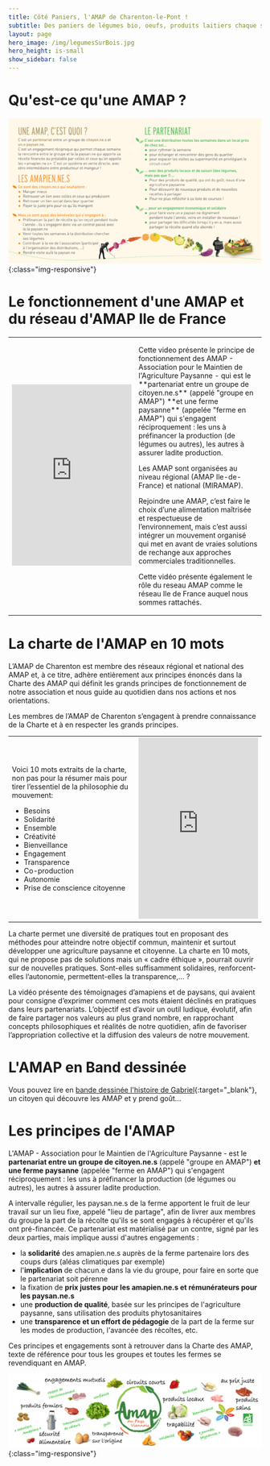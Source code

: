 ```yaml
---
title: Côté Paniers, l'AMAP de Charenton-le-Pont !
subtitle: Des paniers de légumes bio, oeufs, produits laitiers chaque semaine...
layout: page
hero_image: /img/legumesSurBois.jpg
hero_height: is-small
show_sidebar: false
---
```


# Qu'est-ce qu'une AMAP ?

![definition-d-une-AMAP](/img/definitionAmap_AmapIdF2019.png){:class="img-responsive"}


# Le fonctionnement d'une AMAP et du réseau d'AMAP Ile de France


<div id="videoal">
<table>
<tr>
  <td width="50%">

<iframe src="http://player.vimeo.com/video/111715906" frameborder="0" height="360" width="100%" webkitallowfullscreen="" mozallowfullscreen="" allowfullscreen=""></iframe>

  </td>
  <td width="50%">

<p>Cette video présente le principe de fonctionnement des AMAP - Association pour le Maintien de l'Agriculture Paysanne - qui est le **partenariat entre un groupe de citoyen.ne.s** (appelé "groupe en AMAP") **et une ferme paysanne** (appelée "ferme en AMAP") qui s'engagent réciproquement : les uns à préfinancer la production (de légumes ou autres), les autres à assurer ladite production. </p>

<p>Les AMAP sont organisées au niveau régional (AMAP Ile-de-France) et national (MIRAMAP).</p>

<p>Rejoindre une AMAP, c’est faire le choix d’une alimentation maîtrisée et respectueuse de l’environnement, mais c’est aussi intégrer un mouvement organisé qui met en avant de vraies solutions de rechange aux approches commerciales traditionnelles.</p>

<p>Cette vidéo présente également le rôle du reseau AMAP comme le réseau Ile de France auquel nous sommes rattachés.</p>

  </td>
  </tr>
  </table>
</div>

# La charte de l'AMAP en 10 mots

L’AMAP de Charenton est membre des réseaux régional et national des AMAP et, à ce titre, adhère entièrement aux principes énoncés dans la Charte des AMAP qui définit les grands principes de fonctionnement de notre association et nous guide au quotidien dans nos actions et nos orientations.

Les membres de l’AMAP de Charenton s’engagent à prendre connaissance de la Charte et à en respecter les grands principes.


<div id="videoal">
<table>
<tr>
  <td width="50%">

Voici 10 mots extraits de la charte, non pas pour la résumer mais pour tirer l’essentiel de la philosophie du mouvement:
<ul>
  <li>Besoins</li>
  <li>Solidarité</li>
  <li>Ensemble</li>
  <li>Créativité</li>
  <li>Bienveillance</li>
  <li>Engagement</li>
  <li>Transparence</li>
  <li>Co-production</li>
  <li>Autonomie</li>
  <li>Prise de conscience citoyenne</li>
</ul>

  </td>
  <td width="50%">
<iframe src="https://player.vimeo.com/video/189301234" webkitallowfullscreen="" mozallowfullscreen="" allowfullscreen="" frameborder="0" height="360" width="100%"></iframe>
  </td>
  </tr>
  </table>
</div>

La charte permet une diversité de pratiques tout en proposant des méthodes pour atteindre notre objectif commun, maintenir et surtout développer une agriculture paysanne et citoyenne. La charte en 10 mots, qui ne propose pas de solutions mais un « cadre éthique », pourrait ouvrir sur de nouvelles pratiques. Sont-elles suffisamment solidaires, renforcent-elles l’autonomie, permettent-elles la transparence,… ?

La vidéo présente des témoignages d’amapiens et de paysans, qui avaient pour consigne d’exprimer comment ces mots étaient déclinés en pratiques dans leurs partenariats. L’objectif est d’avoir un outil ludique, évolutif, afin de faire partager nos valeurs au plus grand nombre, en rapprochant concepts philosophiques et réalités de notre quotidien, afin de favoriser l’appropriation collective et la diffusion des valeurs de notre mouvement.

# L'AMAP en Band dessinée

Vous pouvez lire en [bande dessinée l'histoire de Gabriel](http://www.amap-idf.org/images/imagesFCK/file/1reseau/communication/amap_bd_version_numerique.pdf){:target="_blank"}, un citoyen qui découvre les AMAP et y prend goût...


# Les principes de l'AMAP

L'AMAP - Association pour le Maintien de l'Agriculture Paysanne - est le **partenariat entre un groupe de citoyen.ne.s** (appelé "groupe en AMAP") **et une ferme paysanne** (appelée "ferme en AMAP") qui s'engagent réciproquement : les uns à préfinancer la production (de légumes ou autres), les autres à assurer ladite production. 

A intervalle régulier, les paysan.ne.s de la ferme apportent le fruit de leur travail sur un lieu fixe, appelé "lieu de partage", afin de livrer aux membres du groupe la part de la récolte qu'ils se sont engagés à récupérer et qu'ils ont pré-financée. Ce partenariat est matérialisé par un contre, signé par les deux parties, mais implique aussi d'autres engagements :

- la **solidarité** des amapien.ne.s auprès de la ferme partenaire lors des coups durs (aléas climatiques par exemple)
- l'**implication** de chacun.e dans la vie du groupe, pour faire en sorte que le partenariat soit pérenne
- la fixation de **prix justes pour les amapien.ne.s et rémunérateurs pour les paysan.ne.s**
- une **production de qualité**, basée sur les principes de l'agriculture paysanne, sans utilisation des produits phytosanitaires
- une **transparence et un effort de pédagogie** de la part de la ferme sur les modes de production, l'avancée des récoltes, etc. 

Ces principes et engagements sont à retrouver dans la Charte des AMAP, texte de référence pour tous les groupes et toutes les fermes se revendiquant en AMAP. 

![banderoe-AMAP](/img/banderolePrincipeAMAP.jpg){:class="img-responsive"}

